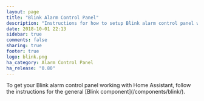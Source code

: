 ```yaml
---
layout: page
title: "Blink Alarm Control Panel"
description: "Instructions for how to setup Blink alarm control panel within Home Assistant."
date: 2018-10-01 22:13
sidebar: true
comments: false
sharing: true
footer: true
logo: blink.png
ha_category: Alarm Control Panel
ha_release: "0.80"
---
```


<p class='note'>
To get your Blink alarm control panel working with Home Assistant, follow the instructions for the general [Blink component](/components/blink/).
</p>
